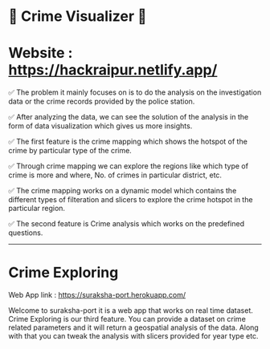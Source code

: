 
# 🔰 Crime Visualizer 🔰

# Website : https://hackraipur.netlify.app/

✅ The problem it mainly focuses on is to do the analysis on the investigation data or the crime records provided by the police station.  

✅ After analyzing the data, we can see the solution of the analysis in the form of data visualization which gives us more insights.  

✅ The first feature is the crime mapping which shows the hotspot of the crime by particular type of the crime.  

✅ Through crime mapping we can explore the regions like which type of crime is more and where, No. of crimes in particular district, etc.  

✅ The crime mapping works on a dynamic model which contains the different types of filteration and slicers to explore the crime hotspot in the particular region.  

✅ The second feature is Crime analysis which works on the predefined questions.

-----

# Crime Exploring

Web App link : https://suraksha-port.herokuapp.com/

Welcome to suraksha-port it is a web app that works on real time dataset. Crime Exploring is our third feature. You can provide a dataset on crime related parameters and it will return a geospatial analysis of the data. Along with that you can tweak the analysis with slicers provided for year type etc.
